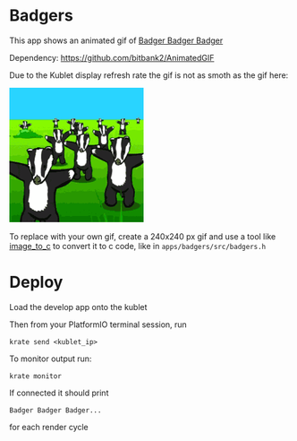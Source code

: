 # Badgers

This app shows an animated gif of [Badger Badger Badger](https://en.wikipedia.org/wiki/Badgers_(animation))

Dependency: https://github.com/bitbank2/AnimatedGIF

Due to the Kublet display refresh rate the gif is not as smoth as the gif here:

![Badger Badger Badger](assets/badgers.gif?raw=true "Badgers")

To replace with your own gif, create a 240x240 px gif and use a tool like [image_to_c](https://github.com/bitbank2/image_to_c) to convert it to c code, like in `apps/badgers/src/badgers.h`

# Deploy

Load the develop app onto the kublet

Then from your PlatformIO terminal session, run

```
krate send <kublet_ip>
```

To monitor output run:

```
krate monitor
```

If connected it should print

```
Badger Badger Badger...
```
for each render cycle